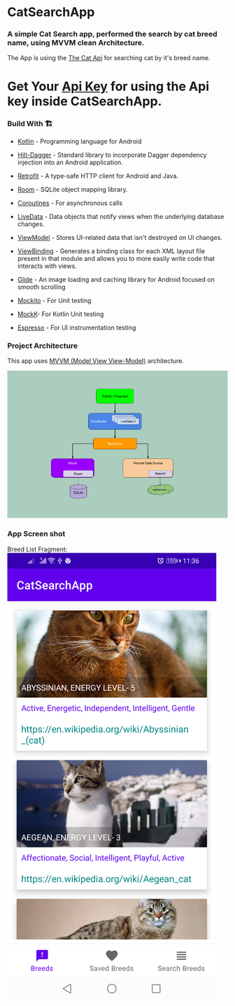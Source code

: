 # CatSearchApp
 ### A simple Cat Search app, performed the search by cat breed name, using MVVM clean Architecture.
The App is using the [The Cat Api] for searching cat by it's breed name.
# Get Your [Api Key] for using the Api key inside CatSearchApp.

### Build With 🏗️
- [Kotlin] - Programming language for Android
- [Hilt-Dagger] - Standard library to incorporate Dagger dependency injection into an Android application.
- [Retrofit] -  A type-safe HTTP client for Android and Java.
- [Room] - SQLite object mapping library.
- [Coroutines] - For asynchronous calls
- [LiveData] - Data objects that notify views when the underlying database changes.
- [ViewModel] - Stores UI-related data that isn't destroyed on UI changes.
- [ViewBinding] - Generates a binding class for each XML layout file present in that module and allows you to more easily write code that interacts with views.
- [Glide] - An image loading and caching library for Android focused on smooth scrolling
- [Mockito] - For Unit testing
- [MockK]- For Kotlin Unit testing
- [Espresso] - For UI instrumentation testing

   [ViewModel]: <https://developer.android.com/topic/libraries/architecture/viewmodel>
   [Hilt-Dagger]: <https://dagger.dev/hilt/>
   [DataStore]: <https://developer.android.com/topic/libraries/architecture/datastore>
   [ViewBinding]: <https://developer.android.com/topic/libraries/view-binding>
   [LiveData]: <https://developer.android.com/topic/libraries/architecture/livedata/>
   [Retrofit]: <https://square.github.io/retrofit/>
   [ViewModel]: <https://developer.android.com/topic/libraries/architecture/viewmodel>
   [Glide]: <https://github.com/bumptech/glide>
   [Kotlin]: <https://kotlinlang.org>
   [Coroutines]: <https://kotlinlang.org/docs/coroutines-overview.html>
   [MVVM (Model View View-Model)]: <https://developer.android.com/jetpack/guide#recommended-app-arch>
   [The Cat Api]: <https://thecatapi.com/>
   [Api Key]:  <https://thecatapi.com/signup>
   [Room]: <https://developer.android.com/training/data-storage/room/>
   [Mockito]:  <https://site.mockito.org/?>
   [MockK]:  <https://mockk.io/>
   [Espresso]: <https://developer.android.com/training/testing/espresso>

### Project Architecture

This app uses [MVVM (Model View View-Model)] architecture.

![alt text](https://github.com/maanbhati/CatSearchApp/blob/main/mvvm_architecture.png?raw=true)

### App Screen shot

Breed List Fragment:
![alt text](https://github.com/maanbhati/CatSearchApp/blob/main/breed_list.png?raw=true)
